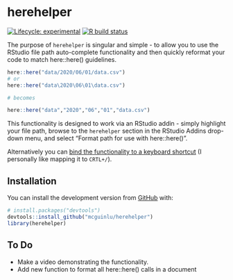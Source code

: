 
<!-- README.md is generated from README.Rmd. Please edit that file -->

# herehelper

<!-- badges: start -->

[![Lifecycle:
experimental](https://img.shields.io/badge/lifecycle-experimental-orange.svg)](https://www.tidyverse.org/lifecycle/#experimental)
[![R build
status](https://github.com/mcguinlu/herehelper/workflows/R-CMD-check/badge.svg)](https://github.com/mcguinlu/herehelper/actions)
<!-- badges: end -->

The purpose of `herehelper` is singular and simple - to allow you to use
the RStudio file path auto-complete functionality and then quickly
reformat your code to match here::here() guidelines.

``` r
here::here("data/2020/06/01/data.csv")
# or
here::here("data\2020\06\01\data.csv")

# becomes

here::here("data","2020","06","01","data.csv")
```

This functionality is designed to work via an RStudio addin - simply
highlight your file path, browse to the `herehelper` section in the
RStudio Addins drop-down menu, and select “Format path for use with
here::here()”.

Alternatively you can [bind the functionality to a keyboard
shortcut](https://support.rstudio.com/hc/en-us/articles/206382178-Customizing-Keyboard-Shortcuts)
(I personally like mapping it to `CRTL+/`).

## Installation

You can install the development version from
[GitHub](https://github.com/) with:

``` r
# install.packages("devtools")
devtools::install_github("mcguinlu/herehelper")
library(herehelper)
```

## To Do

  - Make a video demonstrating the functionality.
  - Add new function to format all here::here() calls in a document

